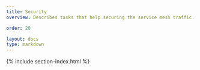 ```yaml
---
title: Security
overview: Describes tasks that help securing the service mesh traffic.

order: 20

layout: docs
type: markdown
---
```


{% include section-index.html %}
